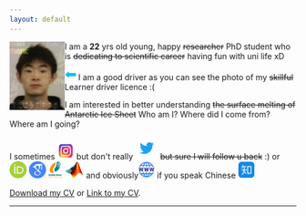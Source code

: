 ```yaml
---
layout: default
---
```


<img align="left" src="/assets/yz.png" style="max-height: 120px"> 

I am a **22** yrs old young, happy ~~researcher~~ PhD student who is ~~dedicating to scientific career~~ having fun with uni life xD

<img src="/assets/arrowleft.png" style="max-height: 20px"> I am a good driver as you can see the photo of my ~~skillful~~ Learner driver licence :(

I am interested in better understanding ~~the surface melting of Antarctic Ice Sheet~~ Who am I? Where did I come from? Where am I going?

I sometimes  [<img src="/assets/ins.png" style="max-height: 30px">](https://www.instagram.com/yaowenzzzzzzz)  but don't really [<img src="/assets/twitter.png" style="max-height: 40px">](https://twitter.com/yaowen_zheng) ~~but sure I will follow u back~~ :) or [<img src="/assets/orcid.png" style="max-height: 30px">](https://orcid.org/0000-0003-3818-3474)  [<img src="/assets/google.png" style="max-height: 30px">](https://scholar.google.com/citations?user=w7QSzrsAAAAJ&hl=en) [<img src="/assets/badmintonaus.png" style="max-height: 30px">](https://www.tournamentsoftware.com/ranking/player.aspx?id=25328&player=4569748) [<img src="/assets/matlab.png" style="max-height: 30px">](https://www.mathworks.com/matlabcentral/profile/authors/20240224?s_tid=gn_comm) and obviously[<img src="/assets/website.png" style="max-height: 30px">](https://yaowen-zheng.com) if you speak Chinese [<img src="/assets/zhihu.png" style="max-height: 30px">](https://www.zhihu.com/people/zyw-28-52)

<a href="assets/YZ_CV.pdf">Download my CV</a> or [Link to my CV](./cv.html). 

* * *



